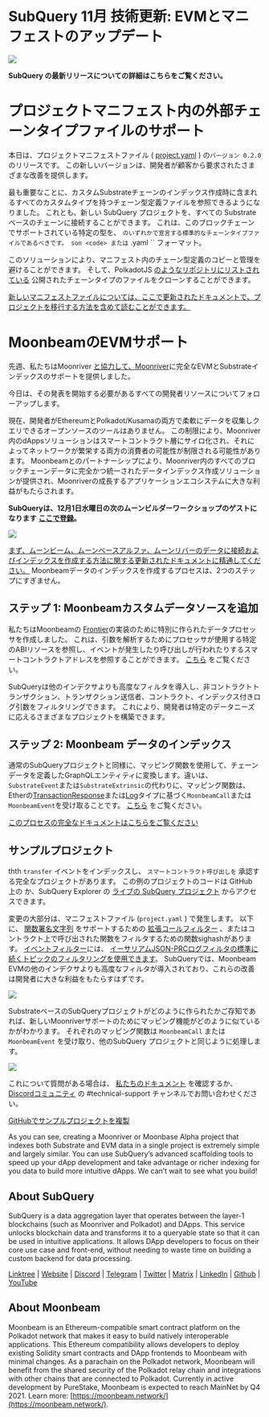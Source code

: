 # SubQuery 11月 技術更新: EVMとマニフェストのアップデート

![](https://miro.medium.com/max/1400/1*q9GErDrvAyacOPm97krV6Q.png)

**SubQuery の最新リリースについての詳細はこちらをご覧ください。**

# プロジェクトマニフェスト内の外部チェーンタイプファイルのサポート

本日は、プロジェクトマニフェストファイル ( [project.yaml](https://doc.subquery.network/create/manifest/) ) の`バージョン 0.2.0` のリリースです。 この新しいバージョンは、開発者が顧客から要求されたさまざまな改善を提供します。

最も重要なことに、カスタムSubstrateチェーンのインデックス作成時に含まれるすべてのカスタムタイプを持つチェーン型定義ファイルを参照できるようになりました。 これとも、新しい SubQuery プロジェクトを、すべての Substrate ベースのチェーンに接続することができます。 これは、このブロックチェーンでサポートされている特定の型を、 `のいずれかで宣言する標準的なチェーンタイプファイルであるべきです。 son <code> または` .yaml `` フォーマット。

このソリューションにより、マニフェスト内のチェーン型定義のコピーと管理を避けることができます。 そして、PolkadotJS [のようなリポジトリにリストされている](https://github.com/polkadot-js/apps/tree/master/packages/apps-config/src/api/spec) 公開されたチェーンタイプのファイルをクローンすることができます。

[新しいマニフェストファイルについては、ここで更新されたドキュメントで、プロジェクトを移行する方法を含めて読むことができます。](https://doc.subquery.network/create/manifest/)

# MoonbeamのEVMサポート

先週、私たちはMoonriver [と協力して、Moonriver](https://subquery.medium.com/subquery-adds-ethereum-virtual-machine-evm-functionality-in-integration-with-moonbeam-and-ddbcdf0fd8ff)に完全なEVMとSubstrateインデックスのサポートを提供しました。

今日は、その発表を開始する必要があるすべての開発者リソースについてフォローアップします。

現在、開発者がEthereumとPolkadot/Kusamaの両方で柔軟にデータを収集しクエリできるオープンソースのツールはありません。 この制限により、Moonriver内のdAppsソリューションはスマートコントラクト層にサイロ化され、それによってネットワークが繁栄する両方の消費者の可能性が制限される可能性があります。 Moonbeamとのパートナーシップにより、Moonriver内のすべてのブロックチェーンデータに完全かつ統一されたデータインデックス作成ソリューションが提供され、Moonriverの成長するアプリケーションエコシステムに大きな利益がもたらされます。

**SubQueryは、12月1日水曜日の次のムーンビルダーワークショップのゲストになります** [**ここで登録**](https://www.crowdcast.io/e/moonbuilders-ws/10)**。**

![](https://miro.medium.com/max/600/1*AET6Ek_PqFDRoc29Jiitnw.gif)

[まず、ムーンビーム、ムーンベースアルファ、ムーンリバーのデータに接続およびインデックスを作成する方法に関する更新されたドキュメントに精通してください。](https://doc.subquery.network/create/moonbeam/) Moonbeamデータのインデックスを作成するプロセスは、2つのステップにすぎません。

## ステップ 1: Moonbeamカスタムデータソースを追加

私たちはMoonbeamの [Frontier](https://github.com/paritytech/frontier)の実装のために特別に作られたデータプロセッサを作成しました。 これは、引数を解析するためにプロセッサが使用する特定のABIリソースを参照し、イベントが発生したり呼び出しが行われたりするスマートコントラクトアドレスを参照することができます。 [こちら](https://doc.subquery.network/create/moonbeam/#data-source-spec) をご覧ください。

SubQueryは他のインデクサよりも高度なフィルタを導入し、非コントラクトトランザクション、トランザクション送信者、コントラクト、インデックス付きログ引数をフィルタリングできます。 これにより、開発者は特定のデータニーズに応えるさまざまなプロジェクトを構築できます。

## ステップ 2: Moonbeam データのインデックス

通常のSubQueryプロジェクトと同様に、マッピング関数を使用して、チェーンデータを定義したGraphQLエンティティに変換します。違いは、`SubstrateEvent`または`SubstrateExtrinsic`の代わりに、マッピング関数は、Etherの[TransactionResponse](https://docs.ethers.io/v5/api/providers/types/#providers-TransactionResponse)または[Log](https://docs.ethers.io/v5/api/providers/types/#providers-Log)タイプに基づく`MoonbeamCall`または`MoonbeamEvent`を受け取ることです。 [こちら](https://doc.subquery.network/create/moonbeam/#moonbeamcall) をご覧ください。

[このプロセスの完全なドキュメントはこちらをご覧ください](https://doc.subquery.network/create/moonbeam/#moonbeamcall)

## サンプルプロジェクト

thth `transfer` イベントをインデックスし、 `スマートコントラクト呼び出しを` 承認する完全なプロジェクトがあります。 この例のプロジェクトのコードは GitHub 上の [](https://github.com/subquery/tutorials-moonriver-evm-starter) か、SubQuery Explorer の [ライブの SubQuery プロジェクト](https://explorer.subquery.network/subquery/subquery/moonriver-evm-starter-project) からアクセスできます。

変更の大部分は、マニフェストファイル (`project.yaml` ) で発生します。 以下に、 [関数署名文字列](https://doc.subquery.network/create/moonbeam/#call-filters) をサポートするための [拡張コールフィルター](https://docs.ethers.io/v5/api/utils/abi/fragments/#FunctionFragment) 、またはコントラクト上で呼び出された関数をフィルタするための関数sighashがあります。 [イベントフィルター](https://doc.subquery.network/create/moonbeam/#event-filters)には、 [イーサリアムJSON-PRCログフィルタの標準に続くトピックのフィルタリングを使用できます](https://docs.ethers.io/v5/concepts/events/)。 SubQueryでは、Moonbeam EVMの他のインデクサよりも高度なフィルタが導入されており、これらの改善は開発者に大きな利益をもたらすはずです。

![](https://miro.medium.com/max/700/1*4JRHItnILfCie4FT6sYLEA.png)

SubstrateベースのSubQueryプロジェクトがどのように作られたかご存知であれば、新しいMoonriverサポートのためにマッピング機能がどのように似ているかがわかります。 それぞれのマッピング関数は `MoonbeamCall` または `MoonbeamEvent` を受け取り、他のSubQuery プロジェクトと同じように処理します。

![](https://miro.medium.com/max/700/1*k4_uJYYCsTnPRRJ7avq2WA.png)

これについて質問がある場合は、 [私たちのドキュメント](https://doc.subquery.network/create/moonbeam) を確認するか、 [Discordコミュニティ](https://discord.com/invite/subquery) の #technical-support チャンネルでお問い合わせください。

[GitHubでサンプルプロジェクトを複製](https://github.com/subquery/tutorials-moonriver-evm-starter)

As you can see, creating a Moonriver or Moonbase Alpha project that indexes both Substrate and EVM data in a single project is extremely simple and largely similar. You can use SubQuery’s advanced scaffolding tools to speed up your dApp development and take advantage or richer indexing for you data to build more intuitive dApps. We can’t wait to see what you build!

## About SubQuery

SubQuery is a data aggregation layer that operates between the layer-1 blockchains (such as Moonriver and Polkadot) and DApps. This service unlocks blockchain data and transforms it to a queryable state so that it can be used in intuitive applications. It allows DApp developers to focus on their core use case and front-end, without needing to waste time on building a custom backend for data processing.

​​[Linktree](https://linktr.ee/subquerynetwork) | [Website](https://subquery.network/) | [Discord](https://discord.com/invite/78zg8aBSMG) | [Telegram](https://t.me/subquerynetwork) | [Twitter](https://twitter.com/subquerynetwork) | [Matrix](https://matrix.to/#/#subquery:matrix.org) | [LinkedIn](https://www.linkedin.com/company/subquery) | [Github](https://github.com/subquery/subql) | [YouTube](https://www.youtube.com/channel/UCi1a6NUUjegcLHDFLr7CqLw)

## About Moonbeam

Moonbeam is an Ethereum-compatible smart contract platform on the Polkadot network that makes it easy to build natively interoperable applications. This Ethereum compatibility allows developers to deploy existing Solidity smart contracts and DApp frontends to Moonbeam with minimal changes. As a parachain on the Polkadot network, Moonbeam will benefit from the shared security of the Polkadot relay chain and integrations with other chains that are connected to Polkadot. Currently in active development by PureStake, Moonbeam is expected to reach MainNet by Q4 2021. Learn more: [https://moonbeam.network/](https://moonbeam.network/).
